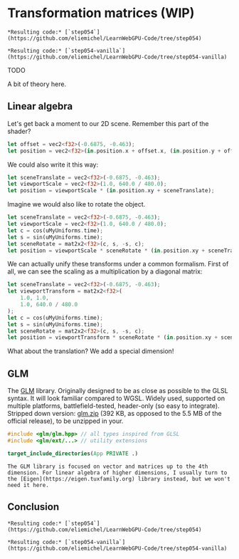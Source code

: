 Transformation matrices (WIP)
=======================

````{tab} With webgpu.hpp
*Resulting code:* [`step054`](https://github.com/eliemichel/LearnWebGPU-Code/tree/step054)
````

````{tab} Vanilla webgpu.h
*Resulting code:* [`step054-vanilla`](https://github.com/eliemichel/LearnWebGPU-Code/tree/step054-vanilla)
````

TODO

A bit of theory here.

Linear algebra
--------------

Let's get back a moment to our 2D scene. Remember this part of the shader?

```rust
let offset = vec2<f32>(-0.6875, -0.463);
let position = vec2<f32>(in.position.x + offset.x, (in.position.y + offset.y) * ratio);
```

We could also write it this way:

```rust
let sceneTranslate = vec2<f32>(-0.6875, -0.463);
let viewportScale = vec2<f32>(1.0, 640.0 / 480.0);
let position = viewportScale * (in.position.xy + sceneTranslate);
```

Imagine we would also like to rotate the object.

```rust
let sceneTranslate = vec2<f32>(-0.6875, -0.463);
let viewportScale = vec2<f32>(1.0, 640.0 / 480.0);
let c = cos(uMyUniforms.time);
let s = sin(uMyUniforms.time);
let sceneRotate = mat2x2<f32>(c, s, -s, c);
let position = viewportScale * sceneRotate * (in.position.xy + sceneTranslate);
```

We can actually unify these transforms under a common formalism. First of all, we can see the scaling as a multiplication by a diagonal matrix:

```rust
let sceneTranslate = vec2<f32>(-0.6875, -0.463);
let viewportTransform = mat2x2<f32>(
	1.0, 1.0,
	1.0, 640.0 / 480.0
);
let c = cos(uMyUniforms.time);
let s = sin(uMyUniforms.time);
let sceneRotate = mat2x2<f32>(c, s, -s, c);
let position = viewportTransform * sceneRotate * (in.position.xy + sceneTranslate);
```

What about the translation? We add a special dimension!

GLM
---

The [GLM](https://github.com/g-truc/glm) library. Originally designed to be as close as possible to the GLSL syntax. It will look familiar compared to WGSL. Widely used, supported on multiple platforms, battlefield-tested, header-only (so easy to integrate). Stripped down version: [glm.zip](../../data/glm-0.9.9.8-light.zip) (392 KB, as opposed to the 5.5 MB of the official release), to be unzipped in your.

```C++
#include <glm/glm.hpp> // all types inspired from GLSL
#include <glm/ext/...> // utility extensions
```

```CMake
target_include_directories(App PRIVATE .)
```

```{seealso}
The GLM library is focused on vector and matrices up to the 4th dimension. For linear algebra of higher dimensions, I usually turn to the [Eigen](https://eigen.tuxfamily.org) library instead, but we won't need it here.
```

Conclusion
----------

````{tab} With webgpu.hpp
*Resulting code:* [`step054`](https://github.com/eliemichel/LearnWebGPU-Code/tree/step054)
````

````{tab} Vanilla webgpu.h
*Resulting code:* [`step054-vanilla`](https://github.com/eliemichel/LearnWebGPU-Code/tree/step054-vanilla)
````
